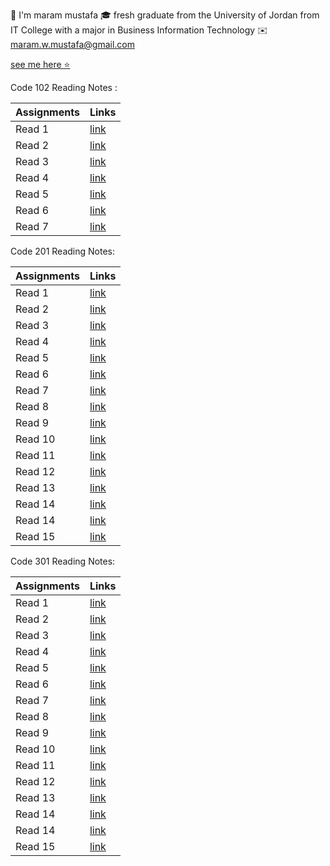 

  📝  I'm maram mustafa 
  🎓 fresh graduate from the University of Jordan from IT College with a major in Business Information Technology 
  ✉️ maram.w.mustafa@gmail.com 

[see me here ⭐](https://github.com/maram-mustafa)


Code 102 Reading Notes : 

| Assignments    | Links            |
| -----------    | -------------    |
| Read 1         | [link](Read1.md) |
| Read 2         | [link](Read2.md) |
| Read 3         | [link](Read3.md) |
| Read 4         | [link](Read4.md) |
| Read 5         | [link](Read5.md) |
| Read 6         | [link](Read6.md) |
| Read 7         | [link](Read7.md) |



Code 201 Reading Notes:

| Assignments    | Links                       |
| -----------    | ----------------------      |
| Read 1         | [link](class-01.md)         |
| Read 2         | [link](class-02.md)         |   
| Read 3         | [link](class-03.md)         |
| Read 4         | [link](class-04.md)         |
| Read 5         | [link](class-05.md)         |
| Read 6         | [link](class-06.md)         |
| Read 7         | [link](class-07.md)         | 
| Read 8         | [link](class-08.md)         |
| Read 9         | [link](class-09.md)         |
| Read 10        | [link](class-10.md)         |
| Read 11        | [link](class-11.md)         |
| Read 12        | [link](class-12.md)         |
| Read 13        | [link](class-13.md)         |
| Read 14        | [link](class-14a.md)        |
| Read 14        | [link](class-14b.md)        | 
| Read 15        | [link]()                    | 




Code 301 Reading Notes:

| Assignments    | Links                       |
| -----------    | ----------------------      |
| Read 1         | [link](301/Reading-1.md)    |
| Read 2         | [link](301/Reading-2.md)    |   
| Read 3         | [link](301/Reading-3.md)    |
| Read 4         | [link](301/Reading-4.md)    |
| Read 5         | [link](301/Reading-5.md)    |
| Read 6         | [link](301/Reading-6.md)    |
| Read 7         | [link](301/Reading-7.md)    | 
| Read 8         | [link](301/Reading-8.md)    |
| Read 9         | [link](301/Reading-9.md)    |
| Read 10        | [link](301/Reading-10.md)   |
| Read 11        | [link]()                    |
| Read 12        | [link]()                    |
| Read 13        | [link]()                    |
| Read 14        | [link]()                    |
| Read 14        | [link]()                    | 
| Read 15        | [link]()                    | 

